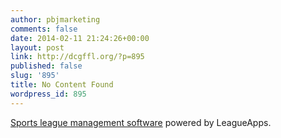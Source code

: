 ```yaml
---
author: pbjmarketing
comments: false
date: 2014-02-11 21:24:26+00:00
layout: post
link: http://dcgffl.org/?p=895
published: false
slug: '895'
title: No Content Found
wordpress_id: 895
---
```


[Sports league management software](http://leagueapps.com) powered by LeagueApps.







